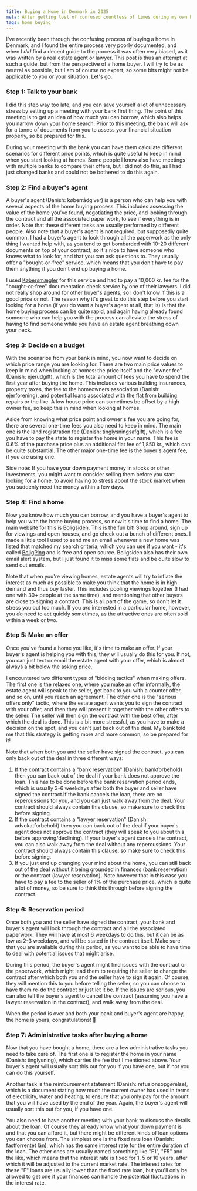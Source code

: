 ```yaml
---
title: Buying a Home in Denmark in 2025
meta: After getting lost of confused countless of times during my own home buying process, I decided to write this blog post to help others navigate the process. What steps do you need to take, and in what order? What costs are normal, and what do they mean?
tags: home buying
---
```


I've recently been through the confusing process of buying a home in Denmark, and I
found the entire process very poorly documented, and when I *did* find a decent guide to
the process it was often very biased, as it was written by a real estate agent or
lawyer. This post is thus an attempt at such a guide, but from the perspective of a
home buyer. I will try to be as neutral as possible, but I am of course no expert, so
some bits might not be applicable to you or your situation. Let's go.


### Step 1: Talk to your bank

I did this step way too late, and you can save yourself a lot of unnecessary stress by
setting up a meeting with your bank first thing. The point of this meeting is to get an
idea of how much you can borrow, which also helps you narrow down your home search.
Prior to this meeting, the bank will ask for a tonne of documents from you to assess
your financial situation properly, so be prepared for this.

During your meeting with the bank you can have them calculate different scenarios for
different price points, which is quite useful to keep in mind when you start looking at
homes. Some people I know also have meetings with multiple banks to compare their
offers, but I did not do this, as I had just changed banks and could not be bothered to
do this again.


### Step 2: Find a buyer's agent

A buyer's agent (Danish: køberrådgiver) is a person who can help you with several
aspects of the home buying process. This includes assessing the value of the home you've
found, negotiating the price, and looking through the contract and all the associated
paper work, to see if everything is in order. Note that these different tasks are
usually performed by different people. Also note that a buyer's agent is not required,
but supposedly quite common. I had a buyer's agent to look through all the paperwork as
the only thing I wanted help with, as you tend to get bombarded with 10-20 different
documents on top of your contract, so it's nice to have someone who knows what to look
for, and that you can ask questions to. They usually offer a "bought-or-free" service,
which means that you don't have to pay them anything if you don't end up buying a home.

I used [Købersmægler](https://koebersmaegler.dk/) for this service and had to pay a
10,000 kr. fee for the "bought-or-free" documentation check service by one of their
lawyers. I did not really shop around for other buyer's agents, so I don't know if this
is a good price or not. The reason why it's great to do this step before you start
looking for a home (if you do want a buyer's agent at all, that is) is that the home
buying process can be quite rapid, and again having already found someone who can help
you with the process can alleviate the stress of having to find someone while you have
an estate agent breathing down your neck.


### Step 3: Decide on a budget

With the scenarios from your bank in mind, you now want to decide on which price range
you are looking for. There are two main price values to keep in mind when looking at
homes: the price itself and the "owner fee" (Danish: ejerudgift), which is the total
amount of fees you have to spend the first year after buying the home. This includes
various building insurances, property taxes, the fee to the homeowners association
(Danish: ejerforening), and potential loans associated with the flat from building
repairs or the like. A low house price can sometimes be offset by a high owner fee, so
keep this in mind when looking at homes.

Aside from knowing what price point and owner's fee you are going for, there are several
one-time fees you also need to keep in mind. The main one is the land registration fee
(Danish: tinglysningsafgift), which is a fee you have to pay the state to register the
home in your name. This fee is 0.6% of the purchase price plus an additional flat fee of
1,850 kr., which can be quite substantial. The other major one-time fee is the buyer's
agent fee, if you are using one.

Side note: If you have your down payment money in stocks or other investments, you might
want to consider selling them before you start looking for a home, to avoid having to
stress about the stock market when you suddenly need the money within a few days.


### Step 4: Find a home

Now you know how much you can borrow, and you have a buyer's agent to help you with the
home buying process, so now it's time to find a home. The main website for this is
[Boligsiden](https://www.boligsiden.dk/). This is the fun bit! Shop around, sign up for
viewings and open houses, and go check out a bunch of different ones. I made a little
tool I used to send me an email whenever a new home was listed that matched my search
criteria, which you can use if you want - it's called
[BoligPing](https://github.com/saattrupdan/bolig-ping) and is free and open source.
Boligsiden also has their own email alert system, but I just found it to miss some flats
and be quite slow to send out emails.

Note that when you're viewing homes, estate agents will try to inflate the interest as
much as possible to make you think that the home is in high demand and thus buy faster.
This includes pooling viewings together (I had one with 30+ people at the same time),
and mentioning that other buyers are close to signing a contract. This is all part of
the game, so don't let it stress you out too much. If you *are* interested in a
particular home, however, you *do* need to act quickly sometimes, as the attractive ones
are often sold within a week or two.


### Step 5: Make an offer

Once you've found a home you like, it's time to make an offer. If your buyer's agent is
helping you with this, they will usually do this for you. If not, you can just text or
email the estate agent with your offer, which is almost always a bit below the asking
price.

I encountered two different types of "bidding tactics" when making offers. The first one
is the relaxed one, where you make an offer informally, the estate agent will speak to
the seller, get back to you with a counter offer, and so on, until you reach an
agreement. The other one is the "serious offers only" tactic, where the estate agent
wants you to sign the contract with your offer, and then they will present it together
with the other offers to the seller. The seller will then sign the contract with the
best offer, after which the deal is done. This is a bit more stressful, as you have to
make a decision on the spot, and you can't just back out of the deal. My bank told me
that this strategy is getting more and more common, so be prepared for it!

Note that when both you and the seller have signed the contract, you can only back out
of the deal in three different ways:

1. If the contract contains a "bank reservation" (Danish: bankforbehold) then you can
   back out of the deal if your bank does not approve the loan. This has to be done
   before the bank reservation period ends, which is usually 3-6 weekdays after both the
   buyer and seller have signed the contract.If the bank cancels the loan, there are no
   repercussions for you, and you can just walk away from the deal. Your contract should
   always contain this clause, so make sure to check this before signing.
2. If the contract contains a "lawyer reservation" (Danish: advokatforbehold) then you
   can back out of the deal if your buyer's agent does not approve the contract (they
   will speak to you about this before approving/declining). If your buyer's agent
   cancels the contract, you can also walk away from the deal without any repercussions.
   Your contract should always contain this clause, so make sure to check this before
   signing.
3. If you just end up changing your mind about the home, you can still back out of the
   deal without it being grounded in finances (bank reservation) or the contract (lawyer
   reservation). Note however that in this case you have to pay a fee to the seller of
   1% of the purchase price, which is quite a lot of money, so be sure to think this
   through before signing the contract.


### Step 6: Reservation period

Once both you and the seller have signed the contract, your bank and buyer's agent will
look through the contract and all the associated paperwork. They will have at most 6
weekdays to do this, but it can be as low as 2-3 weekdays, and will be stated in the
contract itself. Make sure that you are available during this period, as you want to be
able to have time to deal with potential issues that might arise.

During this period, the buyer's agent might find issues with the contract or the
paperwork, which might lead them to requiring the seller to change the contract after
which both you and the seller have to sign it again. Of course, they will mention this
to you before telling the seller, so you can choose to have them re-do the contract or
just let it be. If the issues are serious, you can also tell the buyer's agent to cancel
the contract (assuming you have a lawyer reservation in the contract), and walk away
from the deal.

When the period is over and both your bank and buyer's agent are happy, the home is
yours, congratulations! 🎉


### Step 7: Administrative tasks after buying a home

Now that you have bought a home, there are a few administrative tasks you need to take
care of. The first one is to register the home in your name (Danish: tinglysning), which
carries the fee that I mentioned above. Your buyer's agent will usually sort this out
for you if you have one, but if not you can do this yourself.

Another task is the reimbursement statement (Danish: refusionsopgørelse), which is a
document stating how much the current owner has used in terms of electricity, water and
heating, to ensure that you only pay for the amount that you will have used by the end
of the year. Again, the buyer's agent will usually sort this out for you, if you have
one.

You also need to have another meeting with your bank to discuss the details about the
loan. Of course they already know what your down payment is and that you can afford it,
but there might be different kinds of loan options you can choose from. The simplest one
is the fixed rate loan (Danish: fastforrentet lån), which has the same interest rate for
the entire duration of the loan. The other ones are usually named something like "F1",
"F5" and the like, which means that the interest rate is fixed for 1, 5 or 10 years,
after which it will be adjusted to the current market rate. The interest rates for these
"F" loans are usually lower than the fixed rate loan, but you'll only be allowed to get
one if your finances can handle the potential fluctuations in the interest rate.
